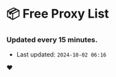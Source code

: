 # :package: Free Proxy List
### Updated every 15 minutes.

- Last updated: `2024-10-02 06:16`

:heart:
